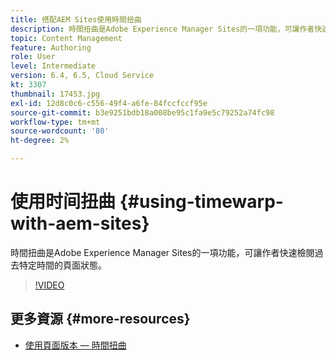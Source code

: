```yaml
---
title: 搭配AEM Sites使用時間扭曲
description: 時間扭曲是Adobe Experience Manager Sites的一項功能，可讓作者快速檢閱過去特定時間的頁面狀態。
topic: Content Management
feature: Authoring
role: User
level: Intermediate
version: 6.4, 6.5, Cloud Service
kt: 3307
thumbnail: 17453.jpg
exl-id: 12d8c0c6-c556-49f4-a6fe-84fccfccf95e
source-git-commit: b3e9251bdb18a008be95c1fa9e5c79252a74fc98
workflow-type: tm+mt
source-wordcount: '80'
ht-degree: 2%

---
```


# 使用时间扭曲 {#using-timewarp-with-aem-sites}

時間扭曲是Adobe Experience Manager Sites的一項功能，可讓作者快速檢閱過去特定時間的頁面狀態。

>[!VIDEO](https://video.tv.adobe.com/v/17453?quality=12&learn=on)

## 更多資源 {#more-resources}

* [使用頁面版本 — 時間扭曲](https://experienceleague.adobe.com/docs/experience-manager-cloud-service/sites/authoring/features/page-versions.html)
